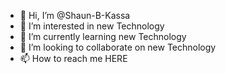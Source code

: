 - 👋 Hi, I’m @Shaun-B-Kassa
- 👀 I’m interested in new Technology 
- 🌱 I’m currently learning new Technology 
- 💞️ I’m looking to collaborate on new Technology 
- 📫 How to reach me HERE

<!---
Shaun-B-Kassa/Shaun-B-Kassa is a ✨ special ✨ repository because its `README.md` (this file) appears on your GitHub profile.
You can click the Preview link to take a look at your changes.
--->
